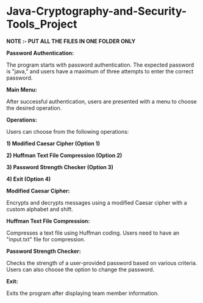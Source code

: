 # Java-Cryptography-and-Security-Tools_Project

**NOTE :- PUT ALL THE FILES IN ONE FOLDER ONLY**

**Password Authentication:**

The program starts with password authentication. The expected password is "java," and users have a maximum of three attempts to enter the correct password.

**Main Menu:**

After successful authentication, users are presented with a menu to choose the desired operation.

**Operations:**

Users can choose from the following operations:

**1) Modified Caesar Cipher (Option 1)**

**2) Huffman Text File Compression (Option 2)**

**3) Password Strength Checker (Option 3)**

**4) Exit (Option 4)**

**Modified Caesar Cipher:**

Encrypts and decrypts messages using a modified Caesar cipher with a custom alphabet and shift.

**Huffman Text File Compression:**

Compresses a text file using Huffman coding. Users need to have an "input.txt" file for compression.

**Password Strength Checker:**

Checks the strength of a user-provided password based on various criteria. Users can also choose the option to change the password.

**Exit:**

Exits the program after displaying team member information.
